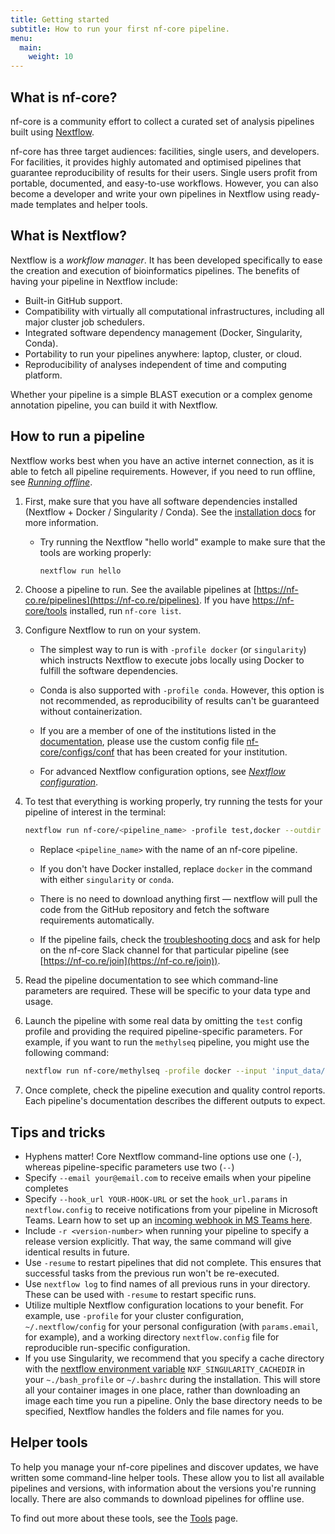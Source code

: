 ```yaml
---
title: Getting started
subtitle: How to run your first nf-core pipeline.
menu:
  main:
    weight: 10
---
```


## What is nf-core?

nf-core is a community effort to collect a curated set of analysis pipelines built using [Nextflow](https://www.nextflow.io/docs/latest/index.html).

nf-core has three target audiences: facilities, single users, and developers.
For facilities, it provides highly automated and optimised pipelines that guarantee reproducibility of results for their users.
Single users profit from portable, documented, and easy-to-use workflows.
However, you can also become a developer and write your own pipelines in Nextflow using ready-made templates and helper tools.

## What is Nextflow?

Nextflow is a _workflow manager_.
It has been developed specifically to ease the creation and execution of bioinformatics pipelines.
The benefits of having your pipeline in Nextflow include:

- Built-in GitHub support.
- Compatibility with virtually all computational infrastructures, including all major cluster job schedulers.
- Integrated software dependency management (Docker, Singularity, Conda).
- Portability to run your pipelines anywhere: laptop, cluster, or cloud.
- Reproducibility of analyses independent of time and computing platform.

Whether your pipeline is a simple BLAST execution or a complex genome annotation pipeline, you can build it with Nextflow.

## How to run a pipeline

Nextflow works best when you have an active internet connection, as it is able to fetch all pipeline requirements. However, if you need to run offline, see [_Running offline_](offline.md).

1. First, make sure that you have all software dependencies installed (Nextflow + Docker / Singularity / Conda). See the [installation docs](installation.md) for more information.

   - Try running the Nextflow "hello world" example to make sure that the tools are working properly:

     ```bash
     nextflow run hello
     ```

2. Choose a pipeline to run. See the available pipelines at [https://nf-co.re/pipelines](https://nf-co.re/pipelines). If you have [https://nf-core/tools](https://nf-co.re/tools) installed, run `nf-core list`.

3. Configure Nextflow to run on your system.

   - The simplest way to run is with `-profile docker` (or `singularity`) which instructs Nextflow to execute jobs locally using Docker to fulfill the software dependencies.

   - Conda is also supported with `-profile conda`. However, this option is not recommended, as reproducibility of results can't be guaranteed without containerization.

   - If you are a member of one of the institutions listed in the [documentation](https://github.com/nf-core/configs#documentation), please use the custom config file [nf-core/configs/conf](https://github.com/nf-core/configs/tree/master/conf) that has been created for your institution.

   - For advanced Nextflow configuration options, see [_Nextflow configuration_](https://nf-co.re/docs/usage/configuration).

4. To test that everything is working properly, try running the tests for your pipeline of interest in the terminal:

   ```bash
   nextflow run nf-core/<pipeline_name> -profile test,docker --outdir <OUTDIR>
   ```

   - Replace `<pipeline_name>` with the name of an nf-core pipeline.

   - If you don't have Docker installed, replace `docker` in the command with either `singularity` or `conda`.

   - There is no need to download anything first — nextflow will pull the code from the GitHub repository and fetch the software requirements automatically.

   - If the pipeline fails, check the [troubleshooting docs](troubleshooting.md) and ask for help on the nf-core Slack channel for that particular pipeline (see [https://nf-co.re/join](https://nf-co.re/join)).

5. Read the pipeline documentation to see which command-line parameters are required. These will be specific to your data type and usage.

6. Launch the pipeline with some real data by omitting the `test` config profile and providing the required pipeline-specific parameters. For example, if you want to run the `methylseq` pipeline, you might use the following command:

   ```bash
   nextflow run nf-core/methylseq -profile docker --input 'input_data/*.fastq.gz' --outdir myproj/results --genome GRCh38
   ```

7. Once complete, check the pipeline execution and quality control reports. Each pipeline's documentation describes the different outputs to expect.

## Tips and tricks

- Hyphens matter! Core Nextflow command-line options use one (`-`), whereas pipeline-specific parameters use two (`--`)
- Specify `--email your@email.com` to receive emails when your pipeline completes
- Specify `--hook_url YOUR-HOOK-URL` or set the `hook_url.params` in `nextflow.config` to receive notifications from your pipeline in Microsoft Teams. Learn how to set up an [incoming webhook in MS Teams here](https://learn.microsoft.com/en-us/microsoftteams/platform/webhooks-and-connectors/how-to/add-incoming-webhook?tabs=dotnet).
- Include `-r <version-number>` when running your pipeline to specify a release version explicitly. That way, the same command will give identical results in future.
- Use `-resume` to restart pipelines that did not complete. This ensures that successful tasks from the previous run won't be re-executed.
- Use `nextflow log` to find names of all previous runs in your directory. These can be used with `-resume` to restart specific runs.
- Utilize multiple Nextflow configuration locations to your benefit. For example, use `-profile` for your cluster configuration, `~/.nextflow/config` for your personal configuration (with `params.email`, for example), and a working directory `nextflow.config` file for reproducible run-specific configuration.
- If you use Singularity, we recommend that you specify a cache directory with the [nextflow environment variable](https://www.nextflow.io/docs/latest/config.html#environment-variables) `NXF_SINGULARITY_CACHEDIR` in your `~./bash_profile` or `~/.bashrc` during the installation. This will store all your container images in one place, rather than downloading an image each time you run a pipeline. Only the base directory needs to be specified, Nextflow handles the folders and file names for you.

## Helper tools

To help you manage your nf-core pipelines and discover updates, we have written some command-line helper tools.
These allow you to list all available pipelines and versions, with information about the versions you're running locally.
There are also commands to download pipelines for offline use.

To find out more about these tools, see the [Tools](/tools) page.
